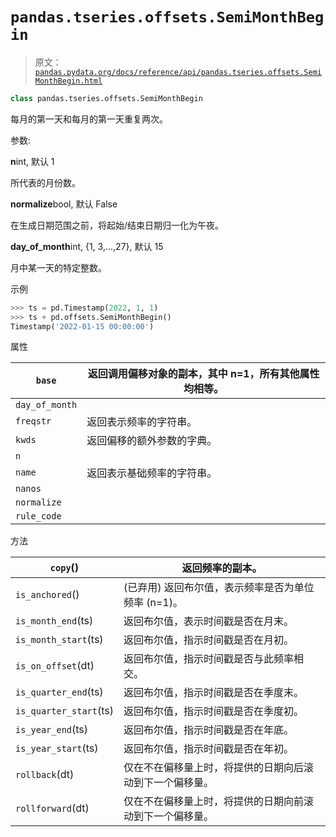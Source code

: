 # `pandas.tseries.offsets.SemiMonthBegin`

> 原文：[`pandas.pydata.org/docs/reference/api/pandas.tseries.offsets.SemiMonthBegin.html`](https://pandas.pydata.org/docs/reference/api/pandas.tseries.offsets.SemiMonthBegin.html)

```py
class pandas.tseries.offsets.SemiMonthBegin
```

每月的第一天和每月的第一天重复两次。

参数:

**n**int, 默认 1

所代表的月份数。

**normalize**bool, 默认 False

在生成日期范围之前，将起始/结束日期归一化为午夜。

**day_of_month**int, {1, 3,…,27}, 默认 15

月中某一天的特定整数。

示例

```py
>>> ts = pd.Timestamp(2022, 1, 1)
>>> ts + pd.offsets.SemiMonthBegin()
Timestamp('2022-01-15 00:00:00') 
```

属性

| `base` | 返回调用偏移对象的副本，其中 n=1，所有其他属性均相等。 |
| --- | --- |
| `day_of_month` |  |
| `freqstr` | 返回表示频率的字符串。 |
| `kwds` | 返回偏移的额外参数的字典。 |
| `n` |  |
| `name` | 返回表示基础频率的字符串。 |
| `nanos` |  |
| `normalize` |  |
| `rule_code` |  |

方法

| `copy`() | 返回频率的副本。 |
| --- | --- |
| `is_anchored`() | (已弃用) 返回布尔值，表示频率是否为单位频率 (n=1)。 |
| `is_month_end`(ts) | 返回布尔值，表示时间戳是否在月末。 |
| `is_month_start`(ts) | 返回布尔值，指示时间戳是否在月初。 |
| `is_on_offset`(dt) | 返回布尔值，指示时间戳是否与此频率相交。 |
| `is_quarter_end`(ts) | 返回布尔值，指示时间戳是否在季度末。 |
| `is_quarter_start`(ts) | 返回布尔值，指示时间戳是否在季度初。 |
| `is_year_end`(ts) | 返回布尔值，指示时间戳是否在年底。 |
| `is_year_start`(ts) | 返回布尔值，指示时间戳是否在年初。 |
| `rollback`(dt) | 仅在不在偏移量上时，将提供的日期向后滚动到下一个偏移量。 |
| `rollforward`(dt) | 仅在不在偏移量上时，将提供的日期向前滚动到下一个偏移量。 |
